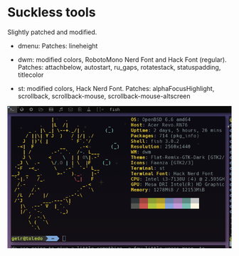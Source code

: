 # Suckless tools

Slightly patched and modified.

* dmenu:
        Patches: lineheight

* dwm: modified colors, RobotoMono Nerd Font and Hack Font (regular).
	Patches: attachbelow, autostart, ru_gaps, rotatestack, statuspadding, titlecolor

* st: modified colors, Hack Nerd Font.
	Patches: alphaFocusHighlight, scrollback, scrollback-mouse, scrollback-mouse-altscreen

![suckless](https://raw.githubusercontent.com/geirda/OpenBSD/master/suckless/dwm-st.png)
